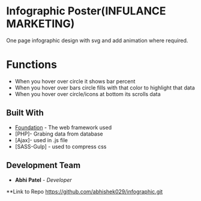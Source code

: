 # Infographic Poster(INFULANCE MARKETING)

One page infographic design with svg and add animation where required.

# Functions

* When you hover over circle it shows bar percent
* When you hover over bars circle fills with that color to highlight that data
* When you hover over circle/icons at bottom its scrolls data

## Built With

* [Foundation](https://foundation.zurb.com/) - The web framework used
* [PHP]- Grabing data from database
* [Ajax]- used in .js file
* [SASS-Gulp] - used to compress css
## Development Team

* **Abhi Patel** - *Developer* 



**Link to Repo 
https://github.com/abhishek029/infographic.git
